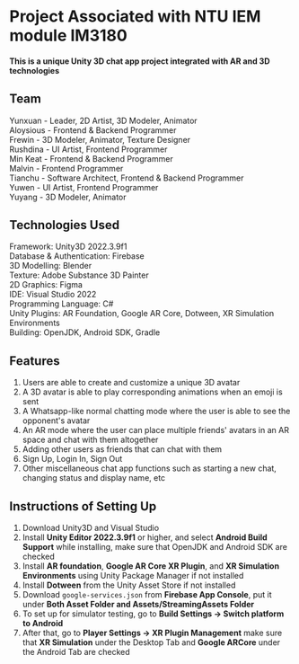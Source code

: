 # Project Associated with NTU IEM module IM3180  
  
#### This is a unique Unity 3D chat app project integrated with AR and 3D technologies  

## Team  
Yunxuan - Leader, 2D Artist, 3D Modeler, Animator  
Aloysious - Frontend & Backend Programmer  
Frewin - 3D Modeler, Animator, Texture Designer  
Rushdina - UI Artist, Frontend Programmer  
Min Keat - Frontend & Backend Programmer  
Malvin - Frontend Programmer  
Tianchu - Software Architect, Frontend & Backend Programmer  
Yuwen - UI Artist, Frontend Programmer  
Yuyang - 3D Modeler, Animator  
  
## Technologies Used  
Framework: Unity3D 2022.3.9f1  
Database & Authentication: Firebase  
3D Modelling: Blender  
Texture: Adobe Substance 3D Painter  
2D Graphics: Figma  
IDE: Visual Studio 2022  
Programming Language: C#  
Unity Plugins: AR Foundation, Google AR Core, Dotween, XR Simulation Environments  
Building: OpenJDK, Android SDK, Gradle  

## Features
1. Users are able to create and customize a unique 3D avatar  
2. A 3D avatar is able to play corresponding animations when an emoji is sent  
3. A Whatsapp-like normal chatting mode where the user is able to see the opponent's avatar  
4. An AR mode where the user can place multiple friends' avatars in an AR space and chat with them altogether  
5. Adding other users as friends that can chat with them  
6. Sign Up, Login In, Sign Out  
7. Other miscellaneous chat app functions such as starting a new chat, changing status and display name, etc  
  
## Instructions of Setting Up  
1. Download Unity3D and Visual Studio  
2. Install **Unity Editor 2022.3.9f1** or higher, and select **Android Build Support** while installing, make sure that OpenJDK and Android SDK are checked  
3. Install **AR foundation**, **Google AR Core XR Plugin**, and **XR Simulation Environments** using Unity Package Manager if not installed  
4. Install **Dotween** from the Unity Asset Store if not installed  
6. Download `google-services.json` from **Firebase App Console**, put it under **Both Asset Folder and Assets/StreamingAssets Folder**  
7. To set up for simulator testing, go to **Build Settings -> Switch platform to Android**  
8. After that, go to **Player Settings -> XR Plugin Management** make sure that **XR Simulation** under the Desktop Tab and **Google ARCore** under the Android Tab are checked  
   
